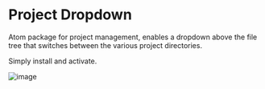 # Project Dropdown
Atom package for project management, enables a dropdown above the file tree that switches between the various project directories.

Simply install and activate.


![image](http://glenntaylor.co.uk/project-dropdown-screenshot.png)
